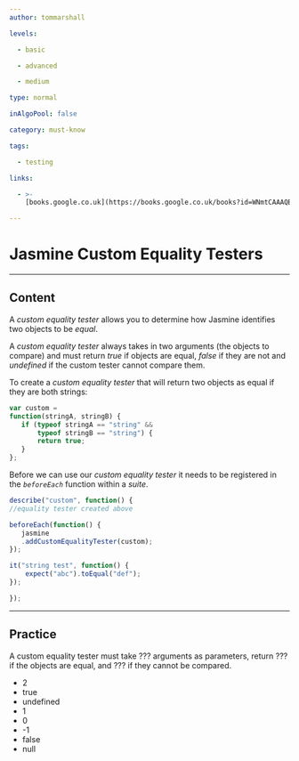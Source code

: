 ```yaml
---
author: tommarshall

levels:

  - basic

  - advanced

  - medium

type: normal

inAlgoPool: false

category: must-know

tags:

  - testing

links:

  - >-
    [books.google.co.uk](https://books.google.co.uk/books?id=WNmtCAAAQBAJ&pg=PA66&lpg=PA66&dq=custom+equality+testers+jasmine&source=bl&ots=PVJUoIkOEp&sig=FlgUdGy2xtn31ucBcLjB_QIc9y0&hl=en&sa=X&ved=0ahUKEwiXjaPAvLjKAhXJfRoKHX9xBQIQ6AEINjAE#v=onepage&q&f=false){website}

---
```


# Jasmine Custom Equality Testers

---

## Content

A _custom equality tester_ allows you to determine how Jasmine identifies two objects to be _equal_.

A _custom equality tester_ always takes in two arguments (the objects to compare) and must return _true_ if objects are equal, _false_ if they are not and _undefined_ if the custom tester cannot compare them.

To create a _custom equality tester_ that will return two objects as equal if they are both strings:

```JavaScript
var custom =
function(stringA, stringB) {
   if (typeof stringA == "string" &&
       typeof stringB == "string") {
       return true;
   }
};
```

Before we can use our _custom equality tester_ it needs to be registered in the _`beforeEach`_ function within a _suite_.

```JavaScript
describe("custom", function() {
//equality tester created above

beforeEach(function() {
   jasmine
   .addCustomEqualityTester(custom);
});

it("string test", function() {
    expect("abc").toEqual("def");
});

});
```

---

## Practice

A custom equality tester must take ??? arguments as parameters, return ??? if the objects are equal, and ??? if they cannot be compared.

- 2
- true
- undefined
- 1
- 0
- -1
- false
- null
